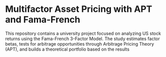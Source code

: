 # Multifactor Asset Pricing with APT and Fama-French
This repository contains a university project focused on analyzing US stock returns using the Fama-French 3-Factor Model. The study estimates factor betas, tests for arbitrage opportunities through Arbitrage Pricing Theory (APT), and builds a theoretical portfolio based on the results
